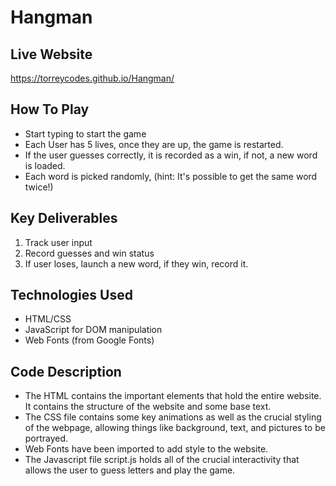 # Hangman

## Live Website

https://torreycodes.github.io/Hangman/

## How To Play
- Start typing to start the game
- Each User has 5 lives, once they are up, the game is restarted.
- If the user guesses correctly, it is recorded as a win, if not, a new word is loaded.
- Each word is picked randomly, (hint: It's possible to get the same word twice!)

## Key Deliverables
1. Track user input
2. Record guesses and win status
3. If user loses, launch a new word, if they win, record it.

## Technologies Used
- HTML/CSS
- JavaScript for DOM manipulation
- Web Fonts (from Google Fonts)


## Code Description
- The HTML contains the important elements that hold the entire website. It contains the structure of the website and some base text.
- The CSS file contains some key animations as well as the crucial styling of the webpage, allowing things like background, text, and pictures to be portrayed.
- Web Fonts have been imported to add style to the website.
- The Javascript file script.js holds all of the crucial interactivity that allows the user to guess letters and play the game.
